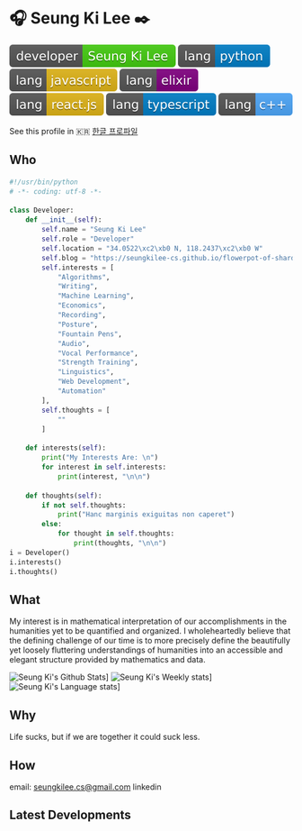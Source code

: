 # :headphones: Seung Ki Lee :black_nib:
![me](./assets/developer-SeungKiLee-brightgreen.svg)
![python](./assets/lang-python-blue.svg)
![javascript](./assets/lang-javascript-yellow.svg)
![elixir](./assets/lang-elixir-purple.svg)
![react.js](./assets/lang-react.js-yellow.svg)
![typescript](./assets/lang-typescript-blue.svg)
![c++](./assets/lang-cpp.svg)

See this profile in :kr: [한글 프로파일](README.ko.md)

## Who

```python
#!/usr/bin/python
# -*- coding: utf-8 -*-

class Developer:
    def __init__(self):
        self.name = "Seung Ki Lee"
        self.role = "Developer"
        self.location = "34.0522\xc2\xb0 N, 118.2437\xc2\xb0 W"
        self.blog = "https://seungkilee-cs.github.io/flowerpot-of-shard"
        self.interests = [
            "Algorithms",
            "Writing",
            "Machine Learning",
            "Economics",
            "Recording",
            "Posture",
            "Fountain Pens",
            "Audio",
            "Vocal Performance",
            "Strength Training",
            "Linguistics",
            "Web Development",
            "Automation"
        ],
        self.thoughts = [
            ""
        ]
        
    def interests(self):
        print("My Interests Are: \n") 
        for interest in self.interests:
            print(interest, "\n\n")
    
    def thoughts(self):
        if not self.thoughts:
            print("Hanc marginis exiguitas non caperet")
        else:
            for thought in self.thoughts:
                print(thoughts, "\n\n")
i = Developer()
i.interests()
i.thoughts()

```

## What
My interest is in mathematical interpretation of our accomplishments in the humanities yet to be quantified and organized. I wholeheartedly believe that the defining challenge of our time is to more precisely define the beautifully yet loosely fluttering understandings of humanities into an accessible and elegant structure provided by mathematics and data.

![Seung Ki's Github Stats](https://github-readme-stats.vercel.app/api?username=seungkilee-cs)]
![Seung Ki's Weekly stats](https://github-readme-stats.vercel.app/api/wakatime?username=seungkileecs)]
![Seung Ki's Language stats](https://github-readme-stats.anuraghazra1.vercel.app/api/top-langs/?username=seungkilee-cs)]

## Why
Life sucks, but if we are together it could suck less.

## How
email: seungkilee.cs@gmail.com
linkedin

## Latest Developments

<!--
**seungkilee-cs/seungkilee-cs** is a ✨ _special_ ✨ repository because its `README.md` (this file) appears on your GitHub profile.

Here are some ideas to get you started:

- 🔭 I’m currently working on ...
- 🌱 I’m currently learning ...
- 👯 I’m looking to collaborate on ...
- 🤔 I’m looking for help with ...
- 💬 Ask me about ...
- 📫 How to reach me: ...
- 😄 Pronouns: ...
- ⚡ Fun fact: ...

-->
